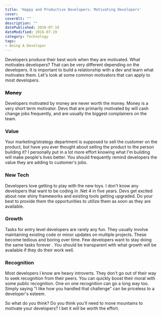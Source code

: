 ```yaml
---
title: 'Happy and Productive Developers: Motivating Developers'
cover: 
coverAlt: ""
description: ""
datePublished: 2016-07-19  
dateModified: 2016-07-19 
category: Technology
tags:
- Being A Developer
---
```


Developers produce their best work when they are motivated. What motivates developers? That can be very different depending on the developers. It is important to build a relationship with a dev and learn what motivates them. Let's look at some common motivators that can apply to most developers.



### <del>Money</del>

Developers motivated by money are never worth the money. Money is a very short term motivator. Devs that are primarily motivated by will cash change jobs frequently, and are usually the biggest complainers on the team.



### Value

Your marketing/strategy department is supposed to sell the customer on the product, but have you ever thought about selling the product to the person building it? I personally put in a lot more effort knowing what I'm building will make people's lives better. You should frequently remind developers the value they are adding to customer's jobs.



### New Tech

Developers love getting to play with the new toys. I don't know any developers that want to be coding in .Net 4 in five years. Devs get excited about new shiny frameworks and existing tools getting upgraded. Do your best to provide them the opportunities to utilize them as soon as they are available.



### Growth

Tasks for entry level developers are rarely any fun. They usually involve maintaining existing code or minor updates on multiple projects. These become tedious and boring over time. Few developers want to stay doing the same tasks forever . You should be transparent with what growth will be available if they do their work well.



### Recognition

Most developers I know are heavy introverts. They don't go out of their way to seek recognition from their peers. You can quickly boost their moral with some public recognition. One on one recognition can go a long way too. Simply saying "I like how you handled that challenge" can be priceless to a developer's esteem.

So what do you think? Do you think you'll need to move mountains to motivate your developers? I bet it will be worth the effort.
